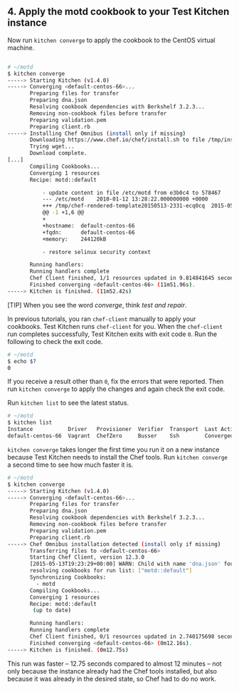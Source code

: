 ## 4. Apply the motd cookbook to your Test Kitchen instance

Now run `kitchen converge` to apply the cookbook to the CentOS virtual machine.

<img src="/assets/images/misc/local_dev_workflow2.png" style="box-shadow: none;" alt=""/>

```bash
# ~/motd
$ kitchen converge
-----> Starting Kitchen (v1.4.0)
-----> Converging <default-centos-66>...
       Preparing files for transfer
       Preparing dna.json
       Resolving cookbook dependencies with Berkshelf 3.2.3...
       Removing non-cookbook files before transfer
       Preparing validation.pem
       Preparing client.rb
-----> Installing Chef Omnibus (install only if missing)
       Downloading https://www.chef.io/chef/install.sh to file /tmp/install.sh
       Trying wget...
       Download complete.
[...]
       Compiling Cookbooks...
       Converging 1 resources
       Recipe: motd::default

           - update content in file /etc/motd from e3b0c4 to 578467
           --- /etc/motd	2010-01-12 13:28:22.000000000 +0000
           +++ /tmp/chef-rendered-template20150513-2331-ecq0cq	2015-05-13 19:19:09.405673021 +0000
           @@ -1 +1,6 @@
           +
           +hostname:  default-centos-66
           +fqdn:      default-centos-66
           +memory:    244120kB

           - restore selinux security context

       Running handlers:
       Running handlers complete
       Chef Client finished, 1/1 resources updated in 9.814841645 seconds
       Finished converging <default-centos-66> (11m51.96s).
-----> Kitchen is finished. (11m52.42s)
```

[TIP] When you see the word _converge_, think _test and repair_.

In previous tutorials, you ran `chef-client` manually to apply your cookbooks. Test Kitchen runs `chef-client` for you. When the `chef-client` run completes successfully, Test Kitchen exits with exit code `0`. Run the following to check the exit code.

```bash
# ~/motd
$ echo $?
0
```

If you receive a result other than `0`, fix the errors that were reported. Then run `kitchen converge` to apply the changes and again check the exit code.

Run `kitchen list` to see the latest status.

```bash
# ~/motd
$ kitchen list
Instance           Driver   Provisioner  Verifier  Transport  Last Action
default-centos-66  Vagrant  ChefZero     Busser    Ssh        Converged
```

`kitchen converge` takes longer the first time you run it on a new instance because Test Kitchen needs to install the Chef tools. Run `kitchen converge` a second time to see how much faster it is.

```bash
# ~/motd
$ kitchen converge
-----> Starting Kitchen (v1.4.0)
-----> Converging <default-centos-66>...
       Preparing files for transfer
       Preparing dna.json
       Resolving cookbook dependencies with Berkshelf 3.2.3...
       Removing non-cookbook files before transfer
       Preparing validation.pem
       Preparing client.rb
-----> Chef Omnibus installation detected (install only if missing)
       Transferring files to <default-centos-66>
       Starting Chef Client, version 12.3.0
       [2015-05-13T19:23:29+00:00] WARN: Child with name 'dna.json' found in multiple directories: /tmp/kitchen/dna.json and /tmp/kitchen/dna.json
       resolving cookbooks for run list: ["motd::default"]
       Synchronizing Cookbooks:
         - motd
       Compiling Cookbooks...
       Converging 1 resources
       Recipe: motd::default
        (up to date)

       Running handlers:
       Running handlers complete
       Chef Client finished, 0/1 resources updated in 2.740175698 seconds
       Finished converging <default-centos-66> (0m12.16s).
-----> Kitchen is finished. (0m12.75s)
```

This run was faster &ndash; 12.75 seconds compared to almost 12 minutes &ndash; not only because the instance already had the Chef tools installed, but also because it was already in the desired state, so Chef had to do no work.
